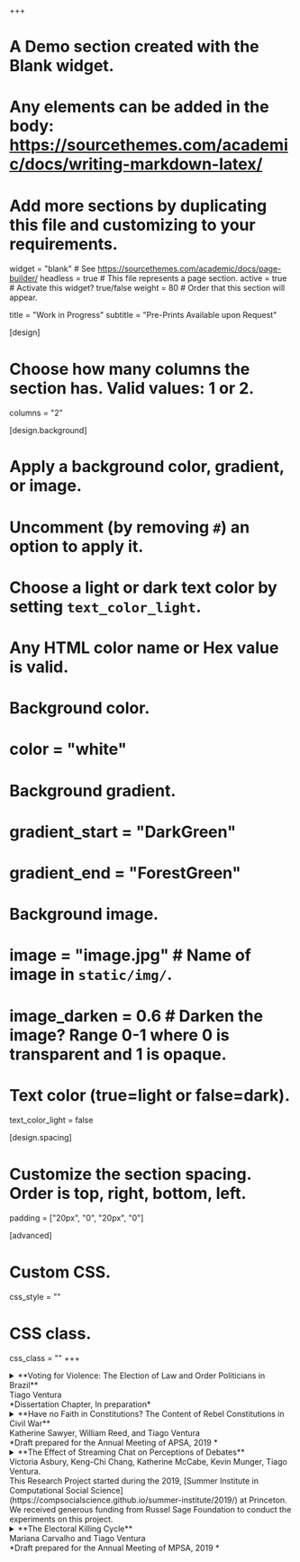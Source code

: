 +++
# A Demo section created with the Blank widget.
# Any elements can be added in the body: https://sourcethemes.com/academic/docs/writing-markdown-latex/
# Add more sections by duplicating this file and customizing to your requirements.

widget = "blank"  # See https://sourcethemes.com/academic/docs/page-builder/
headless = true  # This file represents a page section.
active = true  # Activate this widget? true/false
weight = 80  # Order that this section will appear.

title = "Work in Progress"
subtitle = "Pre-Prints Available upon Request"

[design]
  # Choose how many columns the section has. Valid values: 1 or 2.
  columns = "2"

[design.background]
  # Apply a background color, gradient, or image.
  #   Uncomment (by removing `#`) an option to apply it.
  #   Choose a light or dark text color by setting `text_color_light`.
  #   Any HTML color name or Hex value is valid.

# Background color.
  # color = "white"
  
# Background gradient.
  # gradient_start = "DarkGreen"
  # gradient_end = "ForestGreen"
  
# Background image.
  # image = "image.jpg"  # Name of image in `static/img/`.
  # image_darken = 0.6  # Darken the image? Range 0-1 where 0 is transparent and 1 is opaque.

# Text color (true=light or false=dark).
  text_color_light = false

[design.spacing]
  # Customize the section spacing. Order is top, right, bottom, left.
  padding = ["20px", "0", "20px", "0"]

[advanced]
 # Custom CSS. 
 css_style = ""
 
 # CSS class.
 css_class = ""
+++


<details>
  <summary>**Voting for Violence: The Election of Law and Order Politicians in Brazil**<br/>
Tiago Ventura <br/>
*Dissertation Chapter, In preparation*</summary>

When do politicians running on a punitive agenda against crime benefit at the polls? Informed by the classic literature on economic models for welfare preferences, I consider a model that predicts voters have redistributive and insurance incentives to vote for tough-on-crime policies. Redistribution plays a role because the costs from a rise in punitive policies fall mostly on low-income groups; therefore, the affluent gain higher benefits of protection, and pay lower costs when supporting promises of from law and order candidates. On the insurance side, I argue that the chance of being a crime victim shapes the amount of public insurance the voter is willing to buy in the electoral market. The model predicts that the redistributive and insurance effects are correlated due lower probability of a rich voter being victim of externalities from iron-fist policies. When crime rises,  I predict wealthy voters tend to express stronger preferences for tough-on-crime policies . The model is empirically tested using data from Brazil where violence has become a central concern and politicians from law enforcement agencies have appeared quite frequently on the ballot. The results provide a general theory to understand preferences for punishment when voting in the midst of violence.

</details>


<details>
  <summary>**Have no Faith in Constitutions? The Content of Rebel Constitutions in Civil War**<br/>
Katherine Sawyer, William Reed, and Tiago Ventura<br/>
*Draft prepared for the Annual Meeting of APSA, 2019 *</summary>
This paper summarizes results from the analysis of 103 rebel group constitutions. The analysis shows that rebel constitutions tend to differ systematically across five general dimensions. Estimating these constitutional topics using our sample of rebel constitutions makes an important contribution to the emerging literature on rebel political institutions. Rebel constitutions can be used for several purposes, and the data suggest that the topics in the constitutions are correlated with meta data about the strategic political environment in which the rebels reside. 
</details>


<details>
<summary>**The Effect of Streaming Chat on Perceptions of Debates** <br/>
Victoria Asbury, Keng-Chi Chang, Katherine McCabe, 
Kevin Munger, Tiago Ventura. <br/>
This Research Project started during the 2019, [Summer Institute in Computational Social Science](https://compsocialscience.github.io/summer-institute/2019/) at Princeton. We received generous funding from Russel Sage Foundation to conduct the experiments on this project. </summary>
</details>


<details>
<summary> **The Electoral Killing Cycle**<br/>
Mariana Carvalho and Tiago Ventura<br/>
*Draft prepared for the Annual Meeting of MPSA, 2019 *</summary>
</details>

